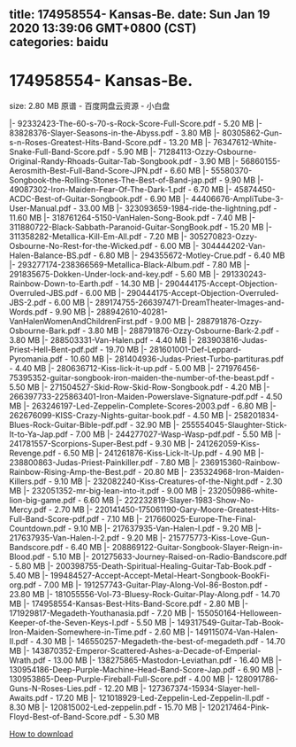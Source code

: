 
title: 174958554- Kansas-Be.
date: Sun Jan 19 2020 13:39:06 GMT+0800 (CST)    
categories: baidu
---

# 174958554- Kansas-Be.
size: 2.80 MB
 原谱 - 百度网盘云资源 - 小白盘
 
|- 92332423-The-60-s-70-s-Rock-Score-Full-Score.pdf - 5.20 MB
|- 83828376-Slayer-Seasons-in-the-Abyss.pdf - 3.80 MB
|- 80305862-Gun-s-n-Roses-Greatest-Hits-Band-Score.pdf - 13.20 MB
|- 76347612-White-Snake-Full-Band-Score.pdf - 5.90 MB
|- 71284113-Ozzy-Osbourne-Original-Randy-Rhoads-Guitar-Tab-Songbook.pdf - 3.90 MB
|- 56860155-Aerosmith-Best-Full-Band-Score-JPN.pdf - 6.60 MB
|- 55580370-Songbook-the-Rolling-Stones-The-Best-of-Band-jap.pdf - 9.90 MB
|- 49087302-Iron-Maiden-Fear-Of-The-Dark-1.pdf - 6.70 MB
|- 45874450-ACDC-Best-of-Guitar-Songbook.pdf - 6.90 MB
|- 44406676-AmpliTube-3-User-Manual.pdf - 33.00 MB
|- 323093659-1984-ride-the-lightning.pdf - 11.60 MB
|- 318761264-5150-VanHalen-Song-Book.pdf - 7.40 MB
|- 311880722-Black-Sabbath-Paranoid-Guitar-SongBook.pdf - 15.20 MB
|- 311358282-Metallica-Kill-Em-All.pdf - 7.20 MB
|- 305270823-Ozzy-Osbourne-No-Rest-for-the-Wicked.pdf - 6.00 MB
|- 304444202-Van-Halen-Balance-BS.pdf - 6.80 MB
|- 294355672-Motley-Crue.pdf - 6.40 MB
|- 293277174-238366569-Metallica-Black-Album.pdf - 7.80 MB
|- 291835675-Dokken-Under-lock-and-key.pdf - 5.60 MB
|- 291330243-Rainbow-Down-to-Earth.pdf - 14.30 MB
|- 290444175-Accept-Objection-Overruled-JBS.pdf - 6.00 MB
|- 290444175-Accept-Objection-Overruled-JBS-2.pdf - 6.00 MB
|- 289174755-266397471-DreamTheater-Images-and-Words.pdf - 9.90 MB
|- 288942610-40281-VanHalenWomenAndChildrenFirst.pdf - 9.00 MB
|- 288791876-Ozzy-Osbourne-Bark.pdf - 3.80 MB
|- 288791876-Ozzy-Osbourne-Bark-2.pdf - 3.80 MB
|- 288503331-Van-Halen.pdf - 4.40 MB
|- 283903816-Judas-Priest-Hell-Bent-pdf.pdf - 19.70 MB
|- 281601001-Def-Leppard-Pyromania.pdf - 10.60 MB
|- 281404936-Judas-Priest-Turbo-partituras.pdf - 4.40 MB
|- 280636712-Kiss-lick-it-up.pdf - 5.00 MB
|- 271976456-75395352-guitar-songbook-iron-maiden-the-number-of-the-beast.pdf - 5.50 MB
|- 271504527-Skid-Row-Skid-Row-Songbook.pdf - 4.20 MB
|- 266397733-225863401-Iron-Maiden-Powerslave-Signature-pdf.pdf - 4.50 MB
|- 263246197-Led-Zeppelin-Complete-Scores-2003.pdf - 6.80 MB
|- 262676099-KISS-Crazy-Nights-guitar-book.pdf - 4.50 MB
|- 258201834-Blues-Rock-Guitar-Bible-pdf.pdf - 32.90 MB
|- 255554045-Slaughter-Stick-It-to-Ya-Jap.pdf - 7.00 MB
|- 244277027-Wasp-Wasp-pdf.pdf - 5.50 MB
|- 241781557-Scorpions-Super-Best.pdf - 9.30 MB
|- 241262059-Kiss-Revenge.pdf - 6.50 MB
|- 241261876-Kiss-Lick-It-Up.pdf - 4.90 MB
|- 238800863-Judas-Priest-Painkiller.pdf - 7.80 MB
|- 236915360-Rainbow-Rainbow-Rising-Amp-the-Best.pdf - 20.80 MB
|- 235324968-Iron-Maiden-Killers.pdf - 9.10 MB
|- 232082240-Kiss-Creatures-of-the-Night.pdf - 2.30 MB
|- 232051352-mr-big-lean-into-it.pdf - 9.00 MB
|- 232050986-white-lion-big-game.pdf - 6.60 MB
|- 222232819-Slayer-1983-Show-No-Mercy.pdf - 2.70 MB
|- 220141450-175061190-Gary-Moore-Greatest-Hits-Full-Band-Score-pdf.pdf - 7.10 MB
|- 217660025-Europe-The-Final-Countdown.pdf - 9.10 MB
|- 217637935-Van-Halen-I.pdf - 9.20 MB
|- 217637935-Van-Halen-I-2.pdf - 9.20 MB
|- 215775773-Kiss-Love-Gun-Bandscore.pdf - 6.40 MB
|- 208869122-Guitar-Songbook-Slayer-Reign-in-Blood.pdf - 5.10 MB
|- 201275633-Journey-Raised-on-Radio-Bandscore.pdf - 5.80 MB
|- 200398755-Death-Spiritual-Healing-Guitar-Tab-Book.pdf - 5.40 MB
|- 199484527-Accept-Accept-Metal-Heart-Songbook-BookFi-org.pdf - 7.00 MB
|- 191257743-Guitar-Play-Along-Vol-86-Boston.pdf - 23.80 MB
|- 181055556-Vol-73-Bluesy-Rock-Guitar-Play-Along.pdf - 14.70 MB
|- 174958554-Kansas-Best-Hits-Band-Score.pdf - 2.80 MB
|- 171929817-Megadeth-Youthanasia.pdf - 7.20 MB
|- 155050164-Helloween-Keeper-of-the-Seven-Keys-I.pdf - 5.50 MB
|- 149317549-Guitar-Tab-Book-Iron-Maiden-Somewhere-in-Time.pdf - 2.60 MB
|- 149115074-Van-Halen-II.pdf - 4.30 MB
|- 146550257-Megadeth-the-best-of-megadeth.pdf - 14.70 MB
|- 143870352-Emperor-Scattered-Ashes-a-Decade-of-Emperial-Wrath.pdf - 13.00 MB
|- 138275865-Mastodon-Leviathan.pdf - 16.40 MB
|- 130954186-Deep-Purple-Machine-Head-Band-Score-Jap.pdf - 6.90 MB
|- 130953865-Deep-Purple-Fireball-Full-Score.pdf - 4.00 MB
|- 128091786-Guns-N-Roses-Lies.pdf - 12.20 MB
|- 127367374-15934-Slayer-hell-Awaits.pdf - 17.20 MB
|- 121018929-Led-Zeppelin-Led-Zeppelin-II.pdf - 8.30 MB
|- 120815002-Led-zeppelin.pdf - 15.70 MB
|- 120217464-Pink-Floyd-Best-of-Band-Score.pdf - 5.30 MB

[How to download](https://bpcam.bemobtrk.com/go/2ceec3aa-1ca2-46d6-b9ff-aaa5c184517c?jno=639)